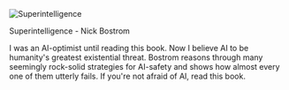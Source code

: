 <img src="../../public/images/book_covers/superintelligence.jpg" id="cover" alt="Superintelligence"/>
<p id="title">Superintelligence - Nick Bostrom</p>

I was an AI-optimist until reading this book.
Now I believe AI to be humanity's greatest existential threat.
Bostrom reasons through many seemingly rock-solid strategies for AI-safety and shows how almost every one of them utterly fails.
If you're not afraid of AI, read this book.
